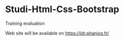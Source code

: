 # Studi-Html-Css-Bootstrap

Training evaluation

Web site will be available on https://jdr.phanios.fr/
